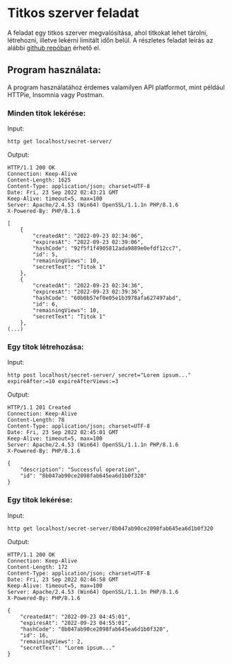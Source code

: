 # Titkos szerver feladat

A feladat egy titkos szerver megvalósítása, ahol titkokat lehet tárolni, létrehozni, illetve lekérni limitált időn belül. A részletes feladat leírás az alábbi [github repóban](https://github.com/ngabesz-wse/secret-server-task) érhető el. 

## Program használata: 
A program használatához érdemes valamilyen API platformot, mint például HTTPie, Insomnia vagy Postman. 

### Minden titok lekérése: 
Input: 
```
http get localhost/secret-server/
```
Output:
```
HTTP/1.1 200 OK
Connection: Keep-Alive
Content-Length: 1625
Content-Type: application/json; charset=UTF-8
Date: Fri, 23 Sep 2022 02:43:21 GMT
Keep-Alive: timeout=5, max=100
Server: Apache/2.4.53 (Win64) OpenSSL/1.1.1n PHP/8.1.6
X-Powered-By: PHP/8.1.6

[
    {
        "createdAt": "2022-09-23 02:34:06",
        "expiresAt": "2022-09-23 02:39:06",
        "hashCode": "92f5f1f4905812ada9889e0efdf12cc7",
        "id": 5,
        "remainingViews": 10,
        "secretText": "Titok 1"
    },
    {
        "createdAt": "2022-09-23 02:34:36",
        "expiresAt": "2022-09-23 02:39:36",
        "hashCode": "60b0b57ef0e05e1b3978afa627497abd",
        "id": 6,
        "remainingViews": 10,
        "secretText": "Titok 1"
    },
(...)
```

### Egy titok létrehozása: 
Input: 
```
http post localhost/secret-server/ secret="Lorem ipsum..." expireAfter:=10 expireAfterViews:=3
```
Output:
```
HTTP/1.1 201 Created
Connection: Keep-Alive
Content-Length: 78
Content-Type: application/json; charset=UTF-8
Date: Fri, 23 Sep 2022 02:45:01 GMT
Keep-Alive: timeout=5, max=100
Server: Apache/2.4.53 (Win64) OpenSSL/1.1.1n PHP/8.1.6
X-Powered-By: PHP/8.1.6

{
    "description": "Successful operation",
    "id": "8b047ab90ce2098fab645ea6d1b0f320"
}
```

### Egy titok lekérése: 
Input: 
```
http get localhost/secret-server/8b047ab90ce2098fab645ea6d1b0f320
```
Output:
```
HTTP/1.1 200 OK
Connection: Keep-Alive
Content-Length: 172
Content-Type: application/json; charset=UTF-8
Date: Fri, 23 Sep 2022 02:46:58 GMT
Keep-Alive: timeout=5, max=100
Server: Apache/2.4.53 (Win64) OpenSSL/1.1.1n PHP/8.1.6
X-Powered-By: PHP/8.1.6

{
    "createdAt": "2022-09-23 04:45:01",
    "expiresAt": "2022-09-23 04:55:01",
    "hashCode": "8b047ab90ce2098fab645ea6d1b0f320",
    "id": 16,
    "remainingViews": 2,
    "secretText": "Lorem ipsum..."
}
```